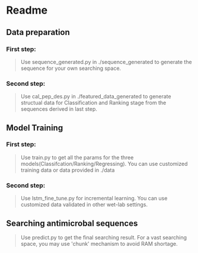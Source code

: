 # Readme

## Data preparation

### First step:  

> Use sequence_generated.py in ./sequence_generated to generate the sequence for your own searching space.

### Second step:  

> Use cal_pep_des.py in ./featured_data_generated to generate structual data for Classification and Ranking stage from the sequences derived in last step.

## Model Training  

### First step:

> Use train.py to get all the params for the three models(Classifcation/Ranking/Regressing). You can use customized training data or data provided in ./data

### Second step: 

> Use lstm_fine_tune.py for incremental learning. You can use customized data validated in other wet-lab settings.

## Searching antimicrobal sequences

> Use predict.py to get the final searching result. For a vast searching space, you may use 'chunk' mechanism to avoid RAM shortage.

